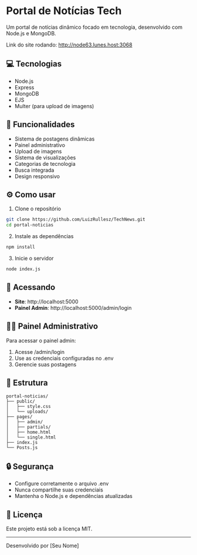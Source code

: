 # Portal de Notícias Tech

Um portal de notícias dinâmico focado em tecnologia, desenvolvido com Node.js e MongoDB.

Link do site rodando: http://node63.lunes.host:3068

## 💻 Tecnologias

- Node.js
- Express
- MongoDB
- EJS
- Multer (para upload de imagens)

## 🚀 Funcionalidades

- Sistema de postagens dinâmicas
- Painel administrativo
- Upload de imagens
- Sistema de visualizações
- Categorias de tecnologia
- Busca integrada
- Design responsivo

## ⚙️ Como usar

1. Clone o repositório
```bash
git clone https://github.com/LuizRullesz/TechNews.git
cd portal-noticias
```

2. Instale as dependências
```bash
npm install
```

3. Inicie o servidor
```bash
node index.js
```

## 📱 Acessando

- **Site**: http://localhost:5000
- **Painel Admin**: http://localhost:5000/admin/login

## 👨‍💻 Painel Administrativo

Para acessar o painel admin:
1. Acesse /admin/login
2. Use as credenciais configuradas no .env
3. Gerencie suas postagens

## 📂 Estrutura

```
portal-noticias/
├── public/
│   ├── style.css
│   └── uploads/
├── pages/
│   ├── admin/
│   ├── partials/
│   ├── home.html
│   └── single.html
├── index.js
└── Posts.js
```

## 🔒 Segurança

- Configure corretamente o arquivo .env
- Nunca compartilhe suas credenciais
- Mantenha o Node.js e dependências atualizadas

## 📄 Licença

Este projeto está sob a licença MIT.

---
Desenvolvido por [Seu Nome] 
